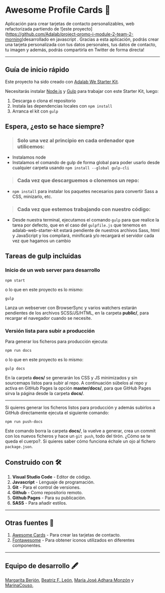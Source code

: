 # Awesome Profile Cards :information_desk_person:

Aplicación para crear tarjetas de contacto personalizables, web refactorizada partiendo de ![este proyecto] (https://github.com/Adalab/project-promo-i-module-2-team-2-morning)desarrollado en javascript . Gracias a esta aplicación, podrás crear una tarjeta personalizada con tus datos personales, tus datos de contacto, tu imagen y además, podrás compartirla en Twitter de forma directa!

---

## Guía de inicio rápido

Este proyecto ha sido creado con [Adalab We Starter Kit](https://github.com/Adalab/Adalab-web-starter-kit).

Necesitarás instalar [Node.js](https://nodejs.org/) y [Gulp](https://gulpjs.com) para trabajar con este Starter Kit, luego:

1. Descarga o clona el repositorio
2. Instala las dependencias locales con `npm install`
3. Arranca el kit con `gulp`

## Espera, ¿esto se hace siempre?

> ### Solo una vez al principio en cada ordenador que utilicemos:

- Instalamos node
- Instalamos el comando de gulp de forma global para poder usarlo desde cualquier carpeta usando `npm install --global gulp-cli`

> ### Cada vez que descarguemos o clonemos un repo:

- `npm install` para instalar los paquetes necesarios para convertir Sass a CSS, minizarlo, etc.

> ### Cada vez que estemos trabajando con nuestro código:

- Desde nuestra terminal, ejecutamos el comando `gulp` para que realice la tarea por defecto, que en el caso del `gulpfile.js` que tenemos en adalab-web-starter-kit estará pendiente de nuestros archivos Sass, html y JavaScript y los compilará, minificará y/o recargará el servidor cada vez que hagamos un cambio

## Tareas de gulp incluidas

### Inicio de un web server para desarrollo

```
npm start
```

o lo que en este proyecto es lo mismo:

```
gulp
```

Lanza un webserver con BrowserSync y varios watchers estarán pendientes de los archivos SCSS/JS/HTML, en la carpeta **public/**, para recargar el navegador cuando se necesite.

### Versión lista para subir a producción

Para generar los ficheros para producción ejecuta:

```
npm run docs
```

o lo que en este proyecto es lo mismo:

```
gulp docs
```

En la carpeta **docs/** se generarán los CSS y JS minimizados y sin sourcemaps listos para subir al repo. A continuación súbelos al repo y activa en GitHub Pages la opción **master/docs/**, para que GitHub Pages sirva la página desde la carpeta **docs/**.

---

Si quieres generar los ficheros listos para producción y además subirlos a GitHub directamente ejecuta el siguiente comando:

```
npm run push-docs
```

Este comando borra la carpeta **docs/**, la vuelve a generar, crea un commit con los nuevos ficheros y hace un `git push`, todo del tirón. ¿Cómo se te queda el cuerpo?. Si quieres saber cómo funciona échale un ojo al fichero `package.json`.

## Construido con :hammer_and_wrench:

1. **Visual Studio Code** - Editor de código.
2. **Javascript** - Lenguaje de programación.
3. **Git** - Para el control de versiones.
4. **Github** - Como repositorio remoto.
5. **Github Pages** - Para su publicación.
6. **SASS** - Para añadir estilos.

---

## Otras fuentes :wrench:

1. [Awesome Cards](https://us-central1-awesome-cards-cf6f0.cloudfunctions.net/) - Para crear las tarjetas de contacto.
2. [Fontawesome](https://fontawesome.com/) - Para obtener iconos utilizados en diferentes componentes.

---

## Equipo de desarrollo :fountain_pen:

[Margarita Berjón](https://github.com/MargaritaBerjon), 
[Beatriz F. León](https://github.com/Beatrizfleon), [María José](https://github.com/mjperezma),[Adhara Monzón](https://github.com/adharamonzon) y [MarinaCouso](https://github.com/MarinaCouso),


